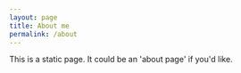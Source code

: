 ```yaml
---
layout: page
title: About me 
permalink: /about
---
```


This is a static page. It could be an 'about page' if you'd like.
